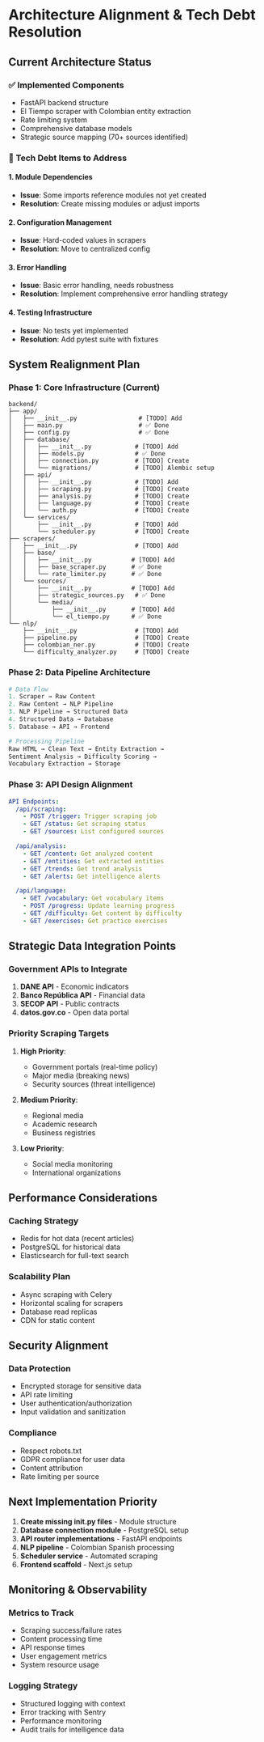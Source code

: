 # Architecture Alignment & Tech Debt Resolution

## Current Architecture Status

### ✅ Implemented Components
- FastAPI backend structure
- El Tiempo scraper with Colombian entity extraction
- Rate limiting system
- Comprehensive database models
- Strategic source mapping (70+ sources identified)

### 🔧 Tech Debt Items to Address

#### 1. Module Dependencies
- **Issue**: Some imports reference modules not yet created
- **Resolution**: Create missing modules or adjust imports

#### 2. Configuration Management
- **Issue**: Hard-coded values in scrapers
- **Resolution**: Move to centralized config

#### 3. Error Handling
- **Issue**: Basic error handling, needs robustness
- **Resolution**: Implement comprehensive error handling strategy

#### 4. Testing Infrastructure
- **Issue**: No tests yet implemented
- **Resolution**: Add pytest suite with fixtures

## System Realignment Plan

### Phase 1: Core Infrastructure (Current)
```
backend/
├── app/
│   ├── __init__.py                 # [TODO] Add
│   ├── main.py                     # ✅ Done
│   ├── config.py                   # ✅ Done
│   ├── database/
│   │   ├── __init__.py            # [TODO] Add
│   │   ├── models.py              # ✅ Done
│   │   ├── connection.py          # [TODO] Create
│   │   └── migrations/            # [TODO] Alembic setup
│   ├── api/
│   │   ├── __init__.py            # [TODO] Add
│   │   ├── scraping.py            # [TODO] Create
│   │   ├── analysis.py            # [TODO] Create
│   │   ├── language.py            # [TODO] Create
│   │   └── auth.py                # [TODO] Create
│   └── services/
│       ├── __init__.py            # [TODO] Add
│       └── scheduler.py           # [TODO] Create
├── scrapers/
│   ├── __init__.py                # [TODO] Add
│   ├── base/
│   │   ├── __init__.py           # [TODO] Add
│   │   ├── base_scraper.py       # ✅ Done
│   │   └── rate_limiter.py       # ✅ Done
│   └── sources/
│       ├── __init__.py           # [TODO] Add
│       ├── strategic_sources.py   # ✅ Done
│       └── media/
│           ├── __init__.py       # [TODO] Add
│           └── el_tiempo.py      # ✅ Done
└── nlp/
    ├── __init__.py                # [TODO] Add
    ├── pipeline.py                # [TODO] Create
    ├── colombian_ner.py           # [TODO] Create
    └── difficulty_analyzer.py     # [TODO] Create
```

### Phase 2: Data Pipeline Architecture

```python
# Data Flow
1. Scraper → Raw Content
2. Raw Content → NLP Pipeline
3. NLP Pipeline → Structured Data
4. Structured Data → Database
5. Database → API → Frontend

# Processing Pipeline
Raw HTML → Clean Text → Entity Extraction →
Sentiment Analysis → Difficulty Scoring →
Vocabulary Extraction → Storage
```

### Phase 3: API Design Alignment

```yaml
API Endpoints:
  /api/scraping:
    - POST /trigger: Trigger scraping job
    - GET /status: Get scraping status
    - GET /sources: List configured sources

  /api/analysis:
    - GET /content: Get analyzed content
    - GET /entities: Get extracted entities
    - GET /trends: Get trend analysis
    - GET /alerts: Get intelligence alerts

  /api/language:
    - GET /vocabulary: Get vocabulary items
    - POST /progress: Update learning progress
    - GET /difficulty: Get content by difficulty
    - GET /exercises: Get practice exercises
```

## Strategic Data Integration Points

### Government APIs to Integrate
1. **DANE API** - Economic indicators
2. **Banco República API** - Financial data
3. **SECOP API** - Public contracts
4. **datos.gov.co** - Open data portal

### Priority Scraping Targets
1. **High Priority**:
   - Government portals (real-time policy)
   - Major media (breaking news)
   - Security sources (threat intelligence)

2. **Medium Priority**:
   - Regional media
   - Academic research
   - Business registries

3. **Low Priority**:
   - Social media monitoring
   - International organizations

## Performance Considerations

### Caching Strategy
- Redis for hot data (recent articles)
- PostgreSQL for historical data
- Elasticsearch for full-text search

### Scalability Plan
- Async scraping with Celery
- Horizontal scaling for scrapers
- Database read replicas
- CDN for static content

## Security Alignment

### Data Protection
- Encrypted storage for sensitive data
- API rate limiting
- User authentication/authorization
- Input validation and sanitization

### Compliance
- Respect robots.txt
- GDPR compliance for user data
- Content attribution
- Rate limiting per source

## Next Implementation Priority

1. **Create missing __init__.py files** - Module structure
2. **Database connection module** - PostgreSQL setup
3. **API router implementations** - FastAPI endpoints
4. **NLP pipeline** - Colombian Spanish processing
5. **Scheduler service** - Automated scraping
6. **Frontend scaffold** - Next.js setup

## Monitoring & Observability

### Metrics to Track
- Scraping success/failure rates
- Content processing time
- API response times
- User engagement metrics
- System resource usage

### Logging Strategy
- Structured logging with context
- Error tracking with Sentry
- Performance monitoring
- Audit trails for intelligence data